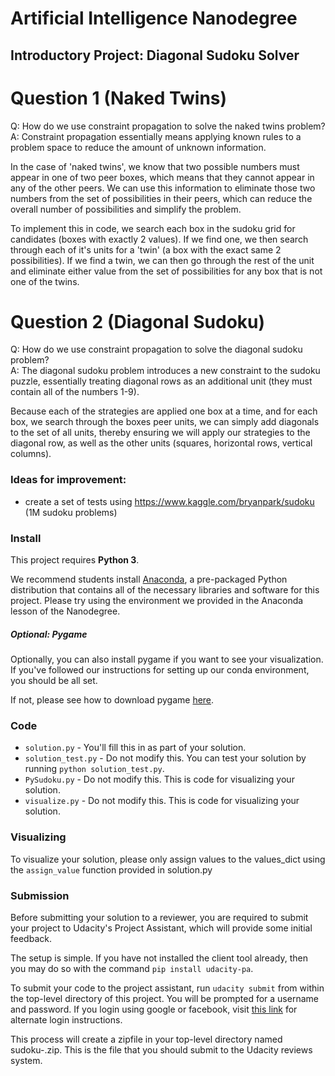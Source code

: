 # Artificial Intelligence Nanodegree
## Introductory Project: Diagonal Sudoku Solver

# Question 1 (Naked Twins)
Q: How do we use constraint propagation to solve the naked twins problem?  
A: Constraint propagation essentially means applying known rules to a problem space to reduce the amount of unknown information. 

In the case of 'naked twins', we know that two possible numbers must appear in one of two peer boxes, which means that they cannot appear in any of the other peers. We can use this information to eliminate those two numbers from the set of possibilities in their peers, which can reduce the overall number of possibilities and simplify the problem.
  
To implement this in code, we search each box in the sudoku grid for candidates (boxes with exactly 2 values). If we find one, we then search through each of it's units for a 'twin' (a box with the exact same 2 possibilities). If we find a twin, we can then go through the rest of the unit and eliminate either value from the set of possibilities for any box that is not one of the twins.    


# Question 2 (Diagonal Sudoku)
Q: How do we use constraint propagation to solve the diagonal sudoku problem?  
A: The diagonal sudoku problem introduces a new constraint to the sudoku puzzle, essentially treating diagonal rows as an additional unit (they must contain all of the numbers 1-9). 

Because each of the strategies are applied one box at a time, and for each box, we search through the boxes peer units, we can simply add diagonals to the set of all units, thereby ensuring we will apply our strategies to the diagonal row, as well as the other units (squares, horizontal rows, vertical columns).

### Ideas for improvement:

- create a set of tests using https://www.kaggle.com/bryanpark/sudoku (1M sudoku problems)

### Install

This project requires **Python 3**.

We recommend students install [Anaconda](https://www.continuum.io/downloads), a pre-packaged Python distribution that contains all of the necessary libraries and software for this project. 
Please try using the environment we provided in the Anaconda lesson of the Nanodegree.

##### Optional: Pygame

Optionally, you can also install pygame if you want to see your visualization. If you've followed our instructions for setting up our conda environment, you should be all set.

If not, please see how to download pygame [here](http://www.pygame.org/download.shtml).

### Code

* `solution.py` - You'll fill this in as part of your solution.
* `solution_test.py` - Do not modify this. You can test your solution by running `python solution_test.py`.
* `PySudoku.py` - Do not modify this. This is code for visualizing your solution.
* `visualize.py` - Do not modify this. This is code for visualizing your solution.

### Visualizing

To visualize your solution, please only assign values to the values_dict using the `assign_value` function provided in solution.py

### Submission
Before submitting your solution to a reviewer, you are required to submit your project to Udacity's Project Assistant, which will provide some initial feedback.  

The setup is simple.  If you have not installed the client tool already, then you may do so with the command `pip install udacity-pa`.  

To submit your code to the project assistant, run `udacity submit` from within the top-level directory of this project.  You will be prompted for a username and password.  If you login using google or facebook, visit [this link](https://project-assistant.udacity.com/auth_tokens/jwt_login) for alternate login instructions.

This process will create a zipfile in your top-level directory named sudoku-<id>.zip.  This is the file that you should submit to the Udacity reviews system.

